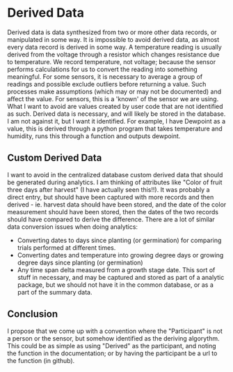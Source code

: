 # Derived Data
Derived data is data synthesized from two or more other data records, or manipulated in some way.  It is impossible to avoid derived data, as almost every data record is derived in some way.  A temperature reading is usually derived from the voltage through a resistor which changes resistance due to temperature.  We record temperature, not voltage; because the sensor performs calculations for us to convert the reading into something meaningful.
For some sensors, it is necessary to average a group of readings and possible exclude outliers before returning a value.  Such processes make assumptions (which may or may not be documented) and affect the value.  For sensors, this is a 'known' of the sensor we are using.  What I want to avoid are values created by user code that are not identified as such.
Derived data is necessary, and will likely be stored in the database.  I am not against it, but I want it identified.  For example, I have Dewpoint as a value, this is derived through a python program that takes temperature and humidity, runs this through a function and outputs dewpoint.

## Custom Derived Data
I want to avoid in the centralized database custom derived data that should be generated during analytics.  I am thinking of attributes like "Color of fruit three days after harvest" (I have actually seen this!!).  It was probably a direct entry, but should have been captured with more records and then derived - ie. harvest data should have been stored, and the date of the color measurement should have been stored, then the dates of the two records should have compared to derive the difference.
There are a lot of similar data conversion issues when doing analytics:
* Converting dates to days since planting (or germination) for comparing trials performed at different times.
* Converting dates and temperature into growing degree days or growing degree days since planting (or germination)
* Any time span delta measured from a growth stage date.
This sort of stuff in necessary, and may be captured and stored as part of a analytic package, but we should not have it in the common database, or as a part of the summary data.

## Conclusion
I propose that we come up with a convention where the "Participant" is not a person or the sensor, but somehow identified as the deriving algorythm.  This could be as simple as using "Derived" as the participant, and noting the function in the documentation; or by having the participant be a url to the function (in github).
